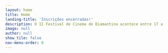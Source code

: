 ```yaml
---
layout: home
title: Home
landing-title: 'Inscrições encerradas!'
description: O II Festival de Cinema de Diamantina acontece entre 17 a 20 de setembro de 2025
image: null
author: null
show_tile: false
nav-menu-order: 0
---
```

